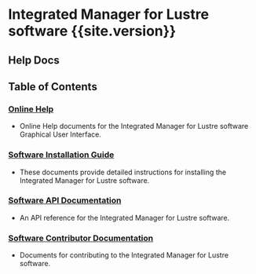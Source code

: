 # Integrated Manager for Lustre software {{site.version}}

## **Help Docs**

## Table of Contents

### [**Online Help**](docs/IML_Help_TOC.md)

- Online Help documents for the Integrated Manager for Lustre software Graphical User Interface.

### [**Software Installation Guide**](docs/Install_Guide/ig_TOC.md)

- These documents provide detailed instructions for installing the Integrated Manager for Lustre software.

### [**Software API Documentation**](docs/api/api_TOC.md)

- An API reference for the Integrated Manager for Lustre software.

### [**Software Contributor Documentation**](docs/Contributor_Docs/cd_TOC.md)

- Documents for contributing to the Integrated Manager for Lustre software.
